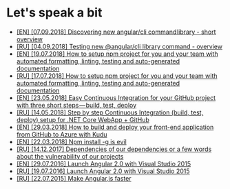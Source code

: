 # Let's speak a bit

* [[EN] [07.09.2018] Discovering new angular/cli command library - short overview](https://medium.com/@drag13dev/https-medium-com-drag13dev-discovering-new-angular-cli-command-library-18fe62e0ffb0)  
* [[RU] [04.09.2018] Testing new @angular/cli library command - overview](https://habr.com/post/422051/)
* [[EN] [19.07.2018] How to setup npm project for you and your team with automated formatting, linting, testing and auto-generated documentation](https://medium.com/@drag13dev/https-medium-com-drag13dev-how-to-setup-npm-project-for-you-and-your-team-a7de38e5a2f7)
* [[RU] [17.07.2018] How to setup npm project for you and your team with automated formatting, linting, testing and auto-generated documentation](https://habr.com/post/417429/)
* [[EN] [23.05.2018] Easy Continuous Integration for your GitHub project with three short steps — build, test, deploy](https://medium.com/@drag13dev/easy-continuous-integration-for-your-github-project-with-three-short-steps-build-test-deploy-2567c4091847)
* [[RU] [14.05.2018] Step by step Continuous Integration (build, test, deploy) setup for .NET Core WebApp + GitHub](https://habr.com/post/354682/)
* [[EN] [29.03.2018] How to build and deploy your front-end application from GitHub to Azure with Kudu](https://medium.com/@drag13dev/how-to-sync-your-github-repository-and-azure-40bdb564d788)
* [[EN] [22.03.2018] Npm install -g is evil](https://medium.com/@drag13dev/npm-install-g-is-evil-b07c7e3325bf)
* [[RU] [14.12.2017] Dependencies of our dependencies or a few words about the vulnerability of our projects](https://habrahabr.ru/post/344606/)
* [[EN] [29.07.2016] Launch Angular 2.0 with Visual Studio 2015](https://www.infopulse.com/blog/using-angular-2-in-visual-studio-2015-tutorial/)
* [[RU] [19.07.2016] Launch Angular 2.0 with Visual Studio 2015](https://habrahabr.ru/company/infopulse/blog/305818/)
* [[RU] [22.07.2015] Make Angular.js faster](https://habrahabr.ru/company/infopulse/blog/262389/)

